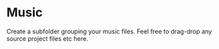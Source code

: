 # Music

Create a subfolder grouping your music files. Feel free to drag-drop any source project files etc here.
